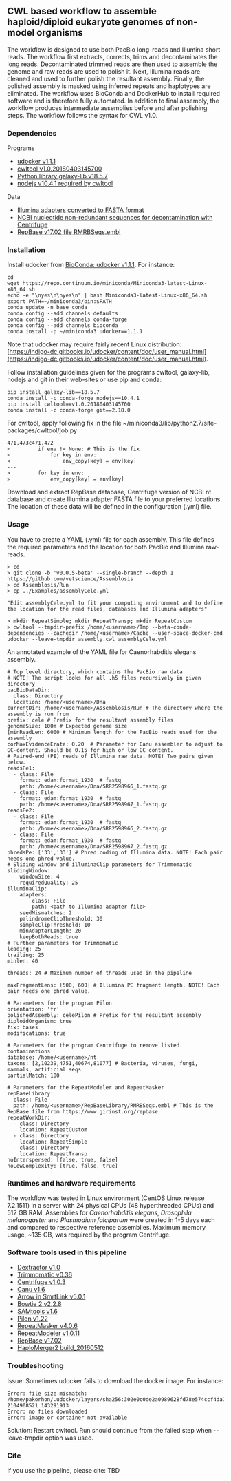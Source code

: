 ## CWL based workflow to assemble haploid/diploid eukaryote genomes of non-model organisms
The workflow is designed to use both PacBio long-reads and Illumina short-reads. The workflow first extracts, corrects, trims and decontaminates the long reads. Decontaminated trimmed reads are then used to assemble the genome and raw reads are used to polish it. Next, Illumina reads are cleaned and used to further polish the resultant assembly. Finally, the polished assembly is masked using inferred repeats and haplotypes are eliminated. The workflow uses BioConda and DockerHub to install required software and is therefore fully automated. In addition to final assembly, the workflow produces intermediate assemblies before and after polishing steps. The workflow follows the syntax for CWL v1.0.

### Dependencies
Programs
* [udocker v1.1.1](https://github.com/indigo-dc/udocker)
* [cwltool v1.0.20180403145700](https://github.com/common-workflow-language/cwltool)
* [Python library galaxy-lib v18.5.7](https://pypi.org/project/galaxy-lib)
* [nodejs v10.4.1 required by cwltool](https://nodejs.org/en)

Data
* [Illumina adapters converted to FASTA format](http://sapac.support.illumina.com/downloads/illumina-adapter-sequences-document-1000000002694.html)
* [NCBI nucleotide non-redundant sequences for decontamination with Centrifuge](http://www.ccb.jhu.edu/software/centrifuge)
* [RepBase v17.02 file RMRBSeqs.embl](https://www.girinst.org/repbase)

### Installation
Install udocker from [BioConda: udocker v1.1.1](https://bioconda.github.io/recipes/udocker/README.html). For instance:
```
cd
wget https://repo.continuum.io/miniconda/Miniconda3-latest-Linux-x86_64.sh
echo -e "\nyes\n\nyes\n" | bash Miniconda3-latest-Linux-x86_64.sh
export PATH=~/miniconda3/bin:$PATH
conda update -n base conda
conda config --add channels defaults
conda config --add channels conda-forge
conda config --add channels bioconda
conda install -p ~/miniconda3 udocker==1.1.1
```
Note that udocker may require fairly recent Linux distribution: [https://indigo-dc.gitbooks.io/udocker/content/doc/user_manual.html](https://indigo-dc.gitbooks.io/udocker/content/doc/user_manual.html).

Follow installation guidelines given for the programs cwltool, galaxy-lib, nodejs and git in their web-sites or use pip and conda:
```
pip install galaxy-lib==18.5.7
conda install -c conda-forge nodejs==10.4.1
pip install cwltool==v1.0.20180403145700
conda install -c conda-forge git==2.18.0
```

For cwltool, apply following fix in the file ~/miniconda3/lib/python2.7/site-packages/cwltool/job.py
```
471,473c471,472
<         if env != None: # This is the fix
<             for key in env:
<                 env_copy[key] = env[key]
---
>         for key in env:
>             env_copy[key] = env[key]
```

Download and extract RepBase database, Centrifuge version of NCBI nt database and create Illumina adapter FASTA file to your preferred locations.
The location of these data will be defined in the configuration (.yml) file.

### Usage
You have to create a YAML (.yml) file for each assembly. This file defines the required parameters and the location for both PacBio and Illumina raw-reads.
```
> cd
> git clone -b 'v0.0.5-beta' --single-branch --depth 1 https://github.com/vetscience/Assemblosis
> cd Assemblosis/Run
> cp ../Examples/assemblyCele.yml

"Edit assemblyCele.yml to fit your computing environment and to define the location for the read files, databases and Illumina adapters"

> mkdir RepeatSimple; mkdir RepeatTransp; mkdir RepeatCustom
> cwltool --tmpdir-prefix /home/<username>/Tmp --beta-conda-dependencies --cachedir /home/<username>/Cache --user-space-docker-cmd udocker --leave-tmpdir assembly.cwl assemblyCele.yml
```

An annotated example of the YAML file for Caenorhabditis elegans assembly.
```
# Top level directory, which contains the PacBio raw data
# NOTE! The script looks for all .h5 files recursively in given directory
pacBioDataDir:
  class: Directory
  location: /home/<username>/Dna
currentDir: /home/<username>/Assemblosis/Run # The directory where the assembly is run from
prefix: cele # Prefix for the resultant assembly files
genomeSize: 100m # Expected genome size
[minReadLen: 6000 # Minimum length for the PacBio reads used for the assembly
corMaxEvidenceErate: 0.20  # Parameter for Canu assembler to adjust to GC-content. Should be 0.15 for high or low GC content.
# Paired-end (PE) reads of Illumina raw data. NOTE! Two pairs given below.
readsPe1:
  - class: File
    format: edam:format_1930  # fastq
    path: /home/<username>/Dna/SRR2598966_1.fastq.gz
  - class: File
    format: edam:format_1930  # fastq
    path: /home/<username>/Dna/SRR2598967_1.fastq.gz
readsPe2:
  - class: File
    format: edam:format_1930  # fastq
    path: /home/<username>/Dna/SRR2598966_2.fastq.gz
  - class: File
    format: edam:format_1930  # fastq
    path: /home/<username>/Dna/SRR2598967_2.fastq.gz
phredsPe: ['33','33'] # Phred coding of Illumina data. NOTE! Each pair needs one phred value.
# Sliding window and illuminaClip parameters for Trimmomatic
slidingWindow:
    windowSize: 4
    requiredQuality: 25
illuminaClip:
    adapters:
        class: File
        path: <path to Illumina adapter file>
    seedMismatches: 2
    palindromeClipThreshold: 30
    simpleClipThreshold: 10
    minAdapterLength: 20
    keepBothReads: true
# Further parameters for Trimmomatic
leading: 25
trailing: 25
minlen: 40

threads: 24 # Maximum number of threads used in the pipeline

maxFragmentLens: [500, 600] # Illumina PE fragment length. NOTE! Each pair needs one phred value.

# Parameters for the program Pilon
orientation: 'fr'
polishedAssembly: celePilon # Prefix for the resultant assembly
diploidOrganism: true
fix: bases
modifications: true

# Parameters for the program Centrifuge to remove listed contaminations
database: /home/<username>/nt
taxons: [2,10239,4751,40674,81077] # Bacteria, viruses, fungi, mammals, artificial seqs
partialMatch: 100

# Parameters for the RepeatModeler and RepeatMasker
repBaseLibrary:
  class: File
  path: /home/<username>/RepBaseLibrary/RMRBSeqs.embl # This is the RepBase file from https://www.girinst.org/repbase
repeatWorkDir:
  - class: Directory
    location: RepeatCustom
  - class: Directory
    location: RepeatSimple
  - class: Directory
    location: RepeatTransp
noInterspersed: [false, true, false]
noLowComplexity: [true, false, true]
```
### Runtimes and hardware requirements
The workflow was tested in Linux environment (CentOS Linux release 7.2.1511) in a server with 24 physical CPUs (48 hyperthreaded CPUs) and 512 GB RAM.
Assemblies for *Caenorhabditis elegans*, *Drosophila melanogaster* and *Plasmodium falciparum* were created in 1-5 days each and compared to respective reference assemblies.
Maximum memory usage, ~135 GB, was required by the program Centrifuge.

### Software tools used in this pipeline
* [Dextractor v1.0](https://github.com/thegenemyers/DEXTRACTOR)
* [Trimmomatic v0.36](http://www.usadellab.org/cms/?page=trimmomatic)
* [Centrifuge v1.0.3](http://www.ccb.jhu.edu/software/centrifuge)
* [Canu v1.6](http://canu.readthedocs.io/en/latest/index.html)
* [Arrow in SmrtLink v5.0.1](https://www.pacb.com/support/software-downloads)
* [Bowtie 2 v2.2.8](http://bowtie-bio.sourceforge.net/bowtie2/index.shtml)
* [SAMtools v1.6](http://samtools.sourceforge.net)
* [Pilon v1.22](https://github.com/broadinstitute/pilon)
* [RepeatMasker v4.0.6](http://www.repeatmasker.org)
* [RepeatModeler v1.0.11](http://www.repeatmasker.org)
* [RepBase v17.02](https://www.girinst.org/repbase)
* [HaploMerger2 build_20160512](https://github.com/mapleforest/HaploMerger2)

### Troubleshooting
Issue: Sometimes udocker fails to download the docker image. For instance:
```
Error: file size mismatch: /home/pakorhon/.udocker/layers/sha256:302e0c0de2a0989628fd78e574ccf4da76e2e14840bdf2199bb3bff951fbe739 2104908521 143291913
Error: no files downloaded
Error: image or container not available
```
Solution: Restart cwltool. Run should continue from the failed step when --leave-tmpdir option was used.

### Cite
If you use the pipeline, please cite: TBD

